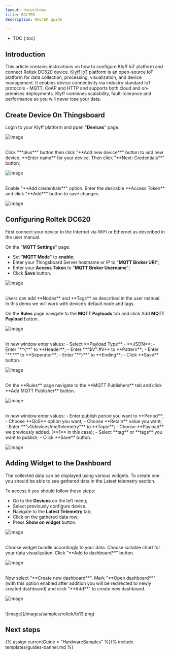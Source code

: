 ```yaml
---
layout: docwithnav
title: ROLTEK
description: ROLTEK guide

---
```


* TOC
{:toc}

## Introduction

This article contains instructions on how to configure Klyff IoT platform and connect Roltek DC620 device. 
[Klyff IoT](https://thingsboard.io/) platform is an open-source IoT platform for data collection, processing, visualization, and device management. 
It enables device connectivity via industry standard IoT protocols - MQTT, CoAP and HTTP and supports both cloud and on-premises deployments. 
Klyff combines scalability, fault-tolerance and performance so you will never lose your data.

## Create Device On Thingsboard

Login to your Klyff platform and ppen "**Devices**" page.

![image](/images/samples/roltek/tb1.png)

<br>
Click "**plus**" button then click "**Add new device**" button to add new device.
**Enter name** for your device. Then click "**Next: Credentials**" button;

![image](/images/samples/roltek/tb3.png)

<br>
Enable "**Add credentials**" option. Enter the desirable **Access Token** and click "**Add**" button to save changes.

![image](/images/samples/roltek/tb4.png)

## Configuring Roltek DC620

First connect your device to the Internet via WiFi or Ethernet as described in the user manual.

On the "**MQTT Settings**" page: 
 - Set "**MQTT Mode**" to **enable**;
 - Enter your Thingsboard Server hostname or IP to "**MQTT Broker URI**";
 - Enter your **Access Token** to "**MQTT Broker Username**";
 - Click **Save** button.

![image](/images/samples/roltek/tb5.png)

<br>
Users can add **Nodes** and **Tags** as described in the user manual. In this demo we will work with device’s default node and tags.

On the **Rules** page navigate to the **MQTT Payloads** tab and click Add **MQTT Payload** button.

![image](/images/samples/roltek/tb6.png)

<br>
In new window enter values:
 - Select **Payload Type** - **JSON**;
 - Enter "**{**" to **Header**;
 - Enter **"$V":#V** to **Pattern**;
 - Enter "**,**" to **Seperator**;
 - Enter "**}**" to **Ending**;
 - Click **Save** button.

![image](/images/samples/roltek/tb7.png)

<br>
On the **Rules** page navigate to the **MQTT Publishers** tab and click **Add MQTT Publisher** button.

![image](/images/samples/roltek/tb8.png)

<br>
In new window enter values:
 - Enter publish period you want to **Period**;
 - Choose **QoS** option you want;
 - Choose **Retain** value you want;
 - Enter **"v1/devices/me/telemetry"** to **Topic**;
 - Choose **Payload** we previously added. (**1** in this case);
 - Select **tag** or **tags** you want to publish;
 - Click **Save** button.

![image](/images/samples/roltek/tb9.png)

## Adding Widget to the Dashboard

The collected data can be displayed using various widgets. To create one you should be able to see gathered data in the Latest telemetry section.

To access it you should follow these steps:
 - Go to the **Devices** on the left menu;
 - Select previously configure device;
 - Navigate to the **Latest Telemetry** tab;
 - Click on the gathered data row;
 - Press **Show on widget** button.

![image](/images/samples/roltek/tb10.png)

<br>
Choose widget bundle accordingly to your data. Choose suitable chart for your data visualization. Click "**Add to dashboard**" button.

![image](/images/samples/roltek/tb11.png)

<br>
Now select "**Create new dashboard**". Mark "**Open dashboard**" (with this option enabled after addition you will be redirected to newly created dashboard) and click "**Add**" to create new dashboard.

![image](/images/samples/roltek/tb12.png)

<br>
![image](/images/samples/roltek/tb13.png)

## Next steps

{% assign currentGuide = "HardwareSamples" %}{% include templates/guides-banner.md %}
